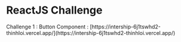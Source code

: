 <h1>ReactJS Challenge</h1>
Challenge 1 : Button Component : [https://intership-6j1tswhd2-thinhloi.vercel.app/](https://intership-6j1tswhd2-thinhloi.vercel.app/)

